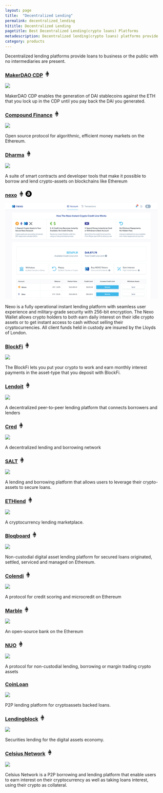 ```yaml
---
layout: page
title:  "Decentralized Lending"
permalink: decentralized_lending
h1title: Decentralized Lending
pagetitle: Best Decentralized Lending(crypto loans) Platforms
metadescription: Decentralized lending(crypto loans) platforms provide loans to business or the public with no intermediaries are present.
category: products
---
```

Decentralized lending platforms provide loans to business or the public with no intermediaries are present.

### [MakerDAO CDP](https://cdp.makerdao.com/) ![](/images/ether.png)

![](//image.thum.io/get/width/500/crop/600/https://cdp.makerdao.com/)

MakerDAO CDP enables the generation of DAI stablecoins against the ETH that you lock up in the CDP until you pay back the DAI you generated.

### [Compound Finance](https://compound.finance/) ![](/images/ether.png)

![](//image.thum.io/get/width/500/crop/600/https://compound.finance/)

Open source protocol for algorithmic, efficient money markets on the Ethereum.

### [Dharma](https://dharma.io/) ![](/images/ether.png)

![](//image.thum.io/get/width/500/crop/600/https://dharma.io/)

A suite of smart contracts and developer tools that make it possible to borrow and lend crypto-assets on blockchains like Ethereum

### [nexo](https://nexo.io/) ![](/images/ether.png) ![](/images/btc.png)

![](/images/nexo.png)

Nexo is a fully operational instant lending platform with seamless user experience and military-grade security with 256-bit encryption. The Nexo Wallet allows crypto holders to both earn daily interest on their idle crypto assets or to get instant access to cash without selling their cryptocurrencies.
All client funds held in custody are insured by the Lloyds of London.

### [BlockFi](https://blockfi.com/) ![](/images/ether.png)

![](//image.thum.io/get/width/500/crop/600/https://blockfi.com/)

The BlockFi lets you put your crypto to work and earn monthly interest payments in the asset-type that you deposit with BlockFi.

### [Lendoit](https://lendoit.com/) ![](/images/ether.png)

![](//image.thum.io/get/width/500/crop/600/https://lendoit.com/)

A decentralized peer-to-peer lending platform that connects borrowers and lenders

### [Cred](https://www.mycred.io/) ![](/images/ether.png)

![](//image.thum.io/get/width/500/crop/600/https://www.mycred.io/)

A decentralized lending and borrowing network

### [SALT](https://saltlending.com/) ![](/images/ether.png)

![](//image.thum.io/get/width/500/crop/600/https://saltlending.com/)

A lending and borrowing platform that allows users to leverage their crypto-assets to secure loans.

### [ETHlend](https://ethlend.io/) ![](/images/ether.png)

![](//image.thum.io/get/width/500/crop/600/https://ethlend.io/)

A cryptocurrency lending marketplace.

### [Bloqboard](https://bloqboard.com/) ![](/images/ether.png)

![](//image.thum.io/get/width/500/crop/600/https://bloqboard.com/)

Non-custodial digital asset lending platform for secured loans originated, settled, serviced and managed on Ethereum.

### [Colendi](https://www.colendi.com/) ![](/images/ether.png)

![](//image.thum.io/get/width/500/crop/600/https://www.colendi.com/)

A protocol for credit scoring and microcredit on Ethereum

### [Marble](https://marble.org/) ![](/images/ether.png)

![](//image.thum.io/get/width/500/crop/600/https://marble.org/)

An open-source bank on the Ethereum

### [NUO](https://www.nuo.network/) ![](/images/ether.png)

![](//image.thum.io/get/width/500/crop/600/https://www.nuo.network/)

A protocol for non-custodial lending, borrowing or margin trading crypto assets

### [CoinLoan](https://coinloan.io/)

![](//image.thum.io/get/width/500/crop/600/https://coinloan.io/)

P2P lending platform for cryptoassets backed loans.

### [Lendingblock](https://lendingblock.com/) ![](/images/ether.png)

![](//image.thum.io/get/width/500/crop/600/wait/10/https://lendingblock.com/)

Securities lending for the digital assets economy.

### [Celsius Network](https://celsius.network/) ![](/images/ether.png)

![](//image.thum.io/get/width/500/crop/600/wait/3/https://celsius.network/)

Celsius Network is a P2P borrowing and lending platform that enable users to earn interest on their cryptocurrency as well as taking loans interest, using their crypto as collateral.
